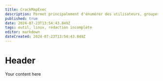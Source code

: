 ```yaml
---
title: CrackMapExec
description: Permet principalement d'énumérer des utilisateurs, groupes, partages, politiques et hash sur des environnements Active Directory. Permet aussi l'exécution de commandes sur les serveurs ou encore d'effectuer des pass-the-hash 
published: true
date: 2024-07-23T13:54:43.849Z
tags: outil, linux, rédaction incomplète
editor: markdown
dateCreated: 2024-07-23T13:54:43.849Z
---
```


# Header
Your content here